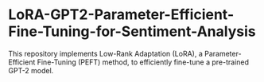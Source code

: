 # LoRA-GPT2-Parameter-Efficient-Fine-Tuning-for-Sentiment-Analysis
This repository implements Low-Rank Adaptation (LoRA), a Parameter-Efficient Fine-Tuning (PEFT) method, to efficiently fine-tune a pre-trained GPT-2 model.
